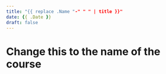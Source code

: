 ```yaml
---
title: "{{ replace .Name "-" " " | title }}"
date: {{ .Date }}
draft: false
---
```


# Change this to the name of the course